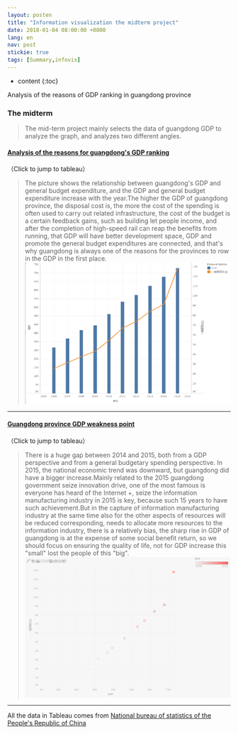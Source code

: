 ```yaml
---
layout: posten
title: "Information visualization the midterm project"
date: 2018-01-04 08:00:00 +0800
lang: en
nav: post
stickie: true
tags: [Summary,infovis]
---
```


* content
{:toc}

Analysis of the reasons of GDP ranking in guangdong province
<!-- more -->

### The midterm
> The mid-term project mainly selects the data of guangdong GDP to analyze the graph, and analyzes two different angles.



#### [Analysis of the reasons for guangdong's GDP ranking](https://public.tableau.com/views/GDP_202/1_1?:embed=y&:display_count=yes) 
（Click to jump to tableau）
>   The picture shows the relationship between guangdong's GDP and general budget expenditure, and the GDP and general budget expenditure increase with the year.The higher the GDP of guangdong province, the disposal cost is, the more the cost of the spending is often used to carry out related infrastructure, the cost of the budget is a certain feedback gains, such as building let people income, and after the completion of high-speed rail can reap the benefits from running, that GDP will have better development space, GDP and promote the general budget expenditures are connected, and that's why guangdong is always one of the reasons for the provinces to row in the GDP in the first place.
![image](https://github.com/zdnfzgb/zdnfzgb.github.io/blob/master/img-tableau/%E6%8E%92%E5%90%8D%E5%88%86%E6%9E%90.png?raw=true)
---



#### [Guangdong province GDP weakness point](https://public.tableau.com/views/GDP_203/1?:embed=y&:display_count=yes) 
（Click to jump to tableau）
>   There is a huge gap between 2014 and 2015, both from a GDP perspective and from a general budgetary spending perspective. In 2015, the national economic trend was downward, but guangdong did have a bigger increase.Mainly related to the 2015 guangdong government seize innovation drive, one of the most famous is everyone has heard of the Internet +, seize the information manufacturing industry in 2015 is key, because such 15 years to have such achievement.But in the capture of information manufacturing industry at the same time also for the other aspects of resources will be reduced corresponding, needs to allocate more resources to the information industry, there is a relatively bias, the sharp rise in GDP of guangdong is at the expense of some social benefit return, so we should focus on ensuring the quality of life, not for GDP increase this "small" lost the people of this "big".
![image](https://github.com/zdnfzgb/zdnfzgb.github.io/blob/master/img-tableau/%E7%BC%BA%E7%82%B9%E5%88%86%E6%9E%90.png?raw=true)
---




All the data in Tableau comes from [National bureau of statistics of the People's Republic of China](http://www.stats.gov.cn/)
